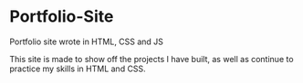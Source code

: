 # Portfolio-Site

Portfolio site wrote in HTML, CSS and JS


This site is made to show off the projects I have built, as well as continue to practice my skills in HTML and CSS.
